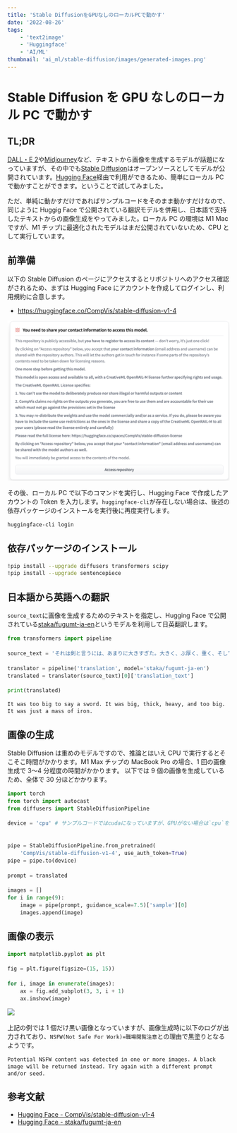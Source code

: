 ```yaml
---
title: 'Stable DiffusionをGPUなしのローカルPCで動かす'
date: '2022-08-26'
tags:
    - 'text2image'
    - 'Huggingface'
    - 'AI/ML'
thumbnail: 'ai_ml/stable-diffusion/images/generated-images.png'
---
```


# Stable Diffusion を GPU なしのローカル PC で動かす

## TL;DR

[DALL・E 2](https://openai.com/dall-e-2/)や[Midjourney](https://www.midjourney.com/home/)など、テキストから画像を生成するモデルが話題になっていますが、その中でも[Stable Diffusion](https://github.com/CompVis/stable-diffusion)はオープンソースとしてモデルが公開されています。[Hugging Face](https://huggingface.co/CompVis/stable-diffusion-v1-4)経由で利用ができるため、簡単にローカル PC で動かすことができます。ということで試してみました。

ただ、単純に動かすだけであればサンプルコードをそのまま動かすだけなので、同じように Huggig Face で公開されている翻訳モデルを併用し、日本語で支持したテキストからの画像生成をやってみました。ローカル PC の環境は M1 Mac ですが、M1 チップに最適化されたモデルはまだ公開されていないため、CPU として実行しています。

## 前準備

以下の Stable Diffusion のページにアクセスするとリポジトリへのアクセス確認がされるため、まずは Hugging Face にアカウントを作成してログインし、利用規約に合意します。

-   https://huggingface.co/CompVis/stable-diffusion-v1-4

![](images/agreement.png)

その後、ローカル PC で以下のコマンドを実行し、Hugging Face で作成したアカウントの Token を入力します。`huggingface-cli`が存在しない場合は、後述の依存パッケージのインストールを実行後に再度実行します。

```bash
huggingface-cli login
```

## 依存パッケージのインストール

```bash
!pip install --upgrade diffusers transformers scipy
!pip install --upgrade sentencepiece
```

## 日本語から英語への翻訳

`source_text`に画像を生成するためのテキストを指定し、Hugging Face で公開されている[staka/fugumt-ja-en](https://huggingface.co/staka/fugumt-ja-en)というモデルを利用して日英翻訳します。

```python
from transformers import pipeline

source_text = 'それは剣と言うには、あまりに大きすぎた。大きく、ぶ厚く、重く、そして大雑把すぎた。それは正に鉄塊だった'

translator = pipeline('translation', model='staka/fugumt-ja-en')
translated = translator(source_text)[0]['translation_text']

print(translated)
```

```
It was too big to say a sword. It was big, thick, heavy, and too big. It was just a mass of iron.
```

## 画像の生成

Stable Diffusion は重めのモデルですので、推論とはいえ CPU で実行するとそこそこ時間がかかります。M1 Max チップの MacBook Pro の場合、1 回の画像生成で 3〜4 分程度の時間がかかります。
以下では 9 個の画像を生成しているため、全体で 30 分ほどかかります。

```python
import torch
from torch import autocast
from diffusers import StableDiffusionPipeline

device = 'cpu' # サンプルコードではcudaになっていますが、GPUがない場合は`cpu`を指定します。


pipe = StableDiffusionPipeline.from_pretrained(
    'CompVis/stable-diffusion-v1-4', use_auth_token=True)
pipe = pipe.to(device)

prompt = translated

images = []
for i in range(9):
    image = pipe(prompt, guidance_scale=7.5)['sample'][0]
    images.append(image)
```

## 画像の表示

```python
import matplotlib.pyplot as plt

fig = plt.figure(figsize=(15, 15))

for i, image in enumerate(images):
    ax = fig.add_subplot(3, 3, i + 1)
    ax.imshow(image)
```

![](images/generated-images.png)

上記の例では 1 個だけ黒い画像となっていますが、画像生成時に以下のログが出力されており、`NSFW(Not Safe For Work)=職場閲覧注意`との理由で黒塗りとなるようです。

```
Potential NSFW content was detected in one or more images. A black image will be returned instead. Try again with a different prompt and/or seed.
```

## 参考文献

-   [Hugging Face - CompVis/stable-diffusion-v1-4](https://huggingface.co/CompVis/stable-diffusion-v1-4)
-   [Hugging Face - staka/fugumt-ja-en](https://huggingface.co/staka/fugumt-ja-en)
